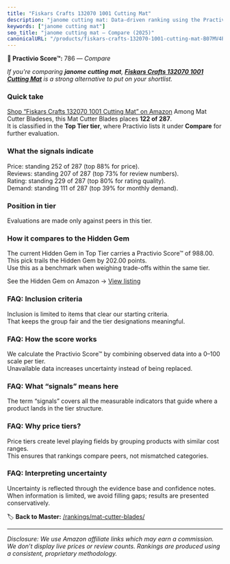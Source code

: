 ```yaml
---
title: "Fiskars Crafts 132070 1001 Cutting Mat"
description: "janome cutting mat: Data-driven ranking using the Practivio Score™. Positioned by quality, value, demand, findability, momentum."
keywords: ["janome cutting mat"]
seo_title: "janome cutting mat — Compare (2025)"
canonicalURL: "/products/fiskars-crafts-132070-1001-cutting-mat-B07MV4P1PC/"
---
```


**🛒 Practivio Score™:** 786 — _Compare_


*If you're comparing **janome cutting mat**, **[Fiskars Crafts 132070 1001 Cutting Mat](https://www.amazon.com/dp/B07MV4P1PC?tag=practivio-20)** is a strong alternative to put on your shortlist.*
### Quick take
[Shop “Fiskars Crafts 132070 1001 Cutting Mat” on Amazon](https://www.amazon.com/dp/B07MV4P1PC?tag=practivio-20)
Among Mat Cutter Bladeses, this Mat Cutter Blades places **122 of 287**.  
It is classified in the **Top Tier tier**, where Practivio lists it under **Compare** for further evaluation.

### What the signals indicate
Price: standing 252 of 287 (top 88% for price).  
Reviews: standing 207 of 287 (top 73% for review numbers).  
Rating: standing 229 of 287 (top 80% for rating quality).  
Demand: standing 111 of 287 (top 39% for monthly demand).

### Position in tier
Evaluations are made only against peers in this tier.

### How it compares to the Hidden Gem
The current Hidden Gem in Top Tier carries a Practivio Score™ of 988.00.  
This pick trails the Hidden Gem by 202.00 points.  
Use this as a benchmark when weighing trade-offs within the same tier.  

See the Hidden Gem on Amazon → [View listing](https://www.amazon.com/dp/B0D4DVDCN7?tag=practivio-20)

### FAQ: Inclusion criteria
Inclusion is limited to items that clear our starting criteria.  
That keeps the group fair and the tier designations meaningful.

### FAQ: How the score works
We calculate the Practivio Score™ by combining observed data into a 0–100 scale per tier.  
Unavailable data increases uncertainty instead of being replaced.

### FAQ: What “signals” means here
The term “signals” covers all the measurable indicators that guide where a product lands in the tier structure.

### FAQ: Why price tiers?
Price tiers create level playing fields by grouping products with similar cost ranges.  
This ensures that rankings compare peers, not mismatched categories.

### FAQ: Interpreting uncertainty
Uncertainty is reflected through the evidence base and confidence notes.  
When information is limited, we avoid filling gaps; results are presented conservatively.

<!-- Missing template for Compare/CompareWithinPriceClass -->


🏷️ **Back to Master:** [/rankings/mat-cutter-blades/](/rankings/mat-cutter-blades/)

---
_Disclosure: We use Amazon affiliate links which may earn a commission. We don’t display live prices or review counts. Rankings are produced using a consistent, proprietary methodology._
